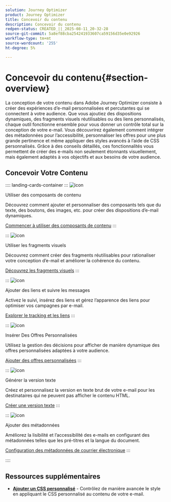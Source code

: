 ```yaml
---
solution: Journey Optimizer
product: Journey Optimizer
title: Concevoir du contenu
description: Concevoir du contenu
redpen-status: CREATED_||_2025-08-11_20-32-28
source-git-commit: 5a8ef88cba254241933607ca59156d35e0e92926
workflow-type: tm+mt
source-wordcount: '255'
ht-degree: 5%

---
```



# Concevoir du contenu{#section-overview}

La conception de votre contenu dans Adobe Journey Optimizer consiste à créer des expériences d’e-mail personnalisées et percutantes qui se connectent à votre audience. Que vous ajoutiez des dispositions dynamiques, des fragments visuels réutilisables ou des liens personnalisés, chaque outil fonctionne ensemble pour vous donner un contrôle total sur la conception de votre e-mail. Vous découvrirez également comment intégrer des métadonnées pour l’accessibilité, personnaliser les offres pour une plus grande pertinence et même appliquer des styles avancés à l’aide de CSS personnalisés. Grâce à des conseils détaillés, ces fonctionnalités vous permettent de créer des e-mails non seulement étonnants visuellement, mais également adaptés à vos objectifs et aux besoins de votre audience.

## Concevoir Votre Contenu

:::: landing-cards-container
:::
![icon](https://cdn.experienceleague.adobe.com/icons/puzzle-piece.svg?lang=fr)

Utiliser des composants de contenu

Découvrez comment ajouter et personnaliser des composants tels que du texte, des boutons, des images, etc. pour créer des dispositions d’e-mail dynamiques.

[Commencer à utiliser des composants de contenu](../using/email/content-components.md)
:::

:::
![icon](https://cdn.experienceleague.adobe.com/icons/layer-group.svg?lang=fr)

Utiliser les fragments visuels

Découvrez comment créer des fragments réutilisables pour rationaliser votre conception d’e-mail et améliorer la cohérence du contenu.

[Découvrez les fragments visuels](../using/email/use-visual-fragments.md)
:::

:::
![icon](https://cdn.experienceleague.adobe.com/icons/chart-line.svg?lang=fr)

Ajouter des liens et suivre les messages

Activez le suivi, insérez des liens et gérez l’apparence des liens pour optimiser vos campagnes par e-mail.

[Explorer le tracking et les liens](../using/email/message-tracking.md)
:::

:::
![icon](https://cdn.experienceleague.adobe.com/icons/bullseye.svg?lang=fr)

Insérer Des Offres Personnalisées

Utilisez la gestion des décisions pour afficher de manière dynamique des offres personnalisées adaptées à votre audience.

[Ajouter des offres personnalisées](../using/email/add-offers-email.md)
:::

:::
![icon](https://cdn.experienceleague.adobe.com/icons/file-alt.svg?lang=fr)

Générer la version texte

Créez et personnalisez la version en texte brut de votre e-mail pour les destinataires qui ne peuvent pas afficher le contenu HTML.

[Créer une version texte](../using/email/text-version-email.md)
:::

:::
![icon](https://cdn.experienceleague.adobe.com/icons/gear.svg?lang=fr)

Ajouter des métadonnées

Améliorez la lisibilité et l’accessibilité des e-mails en configurant des métadonnées telles que les pré-titres et la langue du document.

[Configuration des métadonnées de courrier électronique](../using/email/email-metadata.md)
:::

::::


## Ressources supplémentaires

- **[Ajouter un CSS personnalisé](../using/email/custom-css.md)** - Contrôlez de manière avancée le style en appliquant le CSS personnalisé au contenu de votre e-mail.
